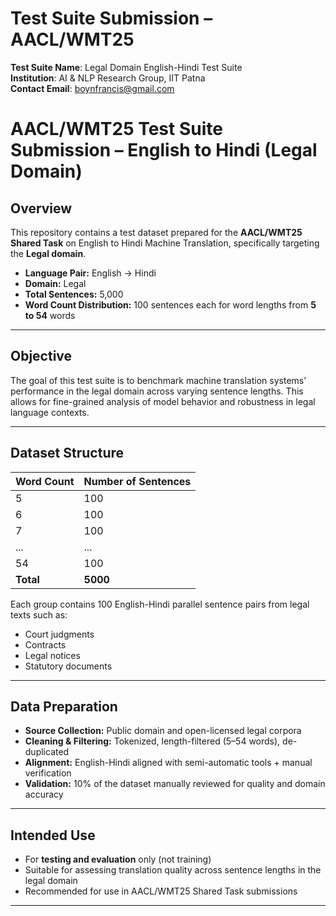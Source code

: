 # Test Suite Submission – AACL/WMT25

**Test Suite Name**: Legal Domain English-Hindi Test Suite  
**Institution**: AI & NLP Research Group, IIT Patna  
**Contact Email**: boynfrancis@gmail.com  


# AACL/WMT25 Test Suite Submission – English to Hindi (Legal Domain)

## Overview

This repository contains a test dataset prepared for the **AACL/WMT25 Shared Task** on English to Hindi Machine Translation, specifically targeting the **Legal domain**.

- **Language Pair:** English → Hindi  
- **Domain:** Legal  
- **Total Sentences:** 5,000  
- **Word Count Distribution:** 100 sentences each for word lengths from **5 to 54** words

---

## Objective

The goal of this test suite is to benchmark machine translation systems' performance in the legal domain across varying sentence lengths. This allows for fine-grained analysis of model behavior and robustness in legal language contexts.

---

## Dataset Structure

| Word Count | Number of Sentences |
|------------|---------------------|
| 5          | 100                 |
| 6          | 100                 |
| 7          | 100                 |
| ...        | ...                 |
| 54         | 100                 |
| **Total**  | **5000**            |

Each group contains 100 English-Hindi parallel sentence pairs from legal texts such as:
- Court judgments
- Contracts
- Legal notices
- Statutory documents

---

## Data Preparation

- **Source Collection:** Public domain and open-licensed legal corpora
- **Cleaning & Filtering:** Tokenized, length-filtered (5–54 words), de-duplicated
- **Alignment:** English-Hindi aligned with semi-automatic tools + manual verification
- **Validation:** 10% of the dataset manually reviewed for quality and domain accuracy

---

## Intended Use

- For **testing and evaluation** only (not training)
- Suitable for assessing translation quality across sentence lengths in the legal domain
- Recommended for use in AACL/WMT25 Shared Task submissions

---



